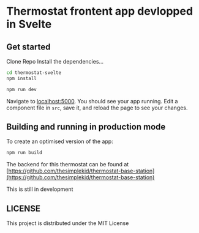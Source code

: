 # Thermostat frontent app devlopped in Svelte

## Get started
Clone Repo
Install the dependencies...

```bash
cd thermostat-svelte
npm install
```

```bash
npm run dev
```

Navigate to [localhost:5000](http://localhost:5000). You should see your app running. Edit a component file in `src`, save it, and reload the page to see your changes.

## Building and running in production mode

To create an optimised version of the app:

```bash
npm run build
```

The backend for this thermostat can be found at [https://github.com/thesimplekid/thermostat-base-station](https://github.com/thesimplekid/thermostat-base-station)

This is still in development

## LICENSE

This project is distributed under the MIT License
